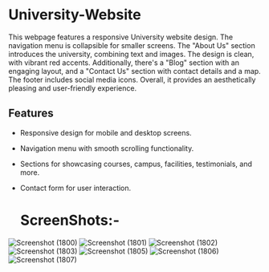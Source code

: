 # University-Website

This webpage features a responsive University website design. The navigation menu is collapsible for smaller screens. The "About Us" section introduces the university, combining text and images. The design is clean, with vibrant red accents. Additionally, there's a "Blog" section with an engaging layout, and a "Contact Us" section with contact details and a map. The footer includes social media icons. Overall, it provides an aesthetically pleasing and user-friendly experience.

## Features

- Responsive design for mobile and desktop screens.
- Navigation menu with smooth scrolling functionality.
- Sections for showcasing courses, campus, facilities, testimonials, and more.
- Contact form for user interaction.

  # ScreenShots:-
  
![Screenshot (1800)](https://github.com/Abhishek895965/University-Website/assets/132393553/aee79d5e-076f-47c7-9dde-6134d0a2c83f)
![Screenshot (1801)](https://github.com/Abhishek895965/University-Website/assets/132393553/423b558e-743a-4824-932d-2a22cb49c3de)
![Screenshot (1802)](https://github.com/Abhishek895965/University-Website/assets/132393553/78d2c696-ae21-4b4c-b64c-cc0040635668)
![Screenshot (1803)](https://github.com/Abhishek895965/University-Website/assets/132393553/670f9e0e-539d-457e-b602-5058bc616d59)
![Screenshot (1805)](https://github.com/Abhishek895965/University-Website/assets/132393553/25514aaf-5e5e-4124-8ae3-482a8b1ea3b9)
![Screenshot (1806)](https://github.com/Abhishek895965/University-Website/assets/132393553/32ef7cd4-ef81-4c8e-9d97-a4c18b2983e9)
![Screenshot (1807)](https://github.com/Abhishek895965/University-Website/assets/132393553/36ec0f16-42e8-4967-9b11-4645451aa019)



